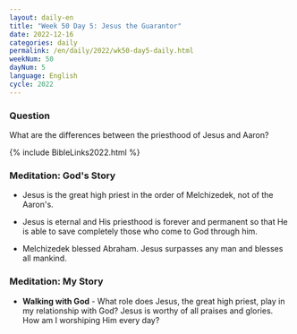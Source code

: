 ```yaml
---
layout: daily-en
title: "Week 50 Day 5: Jesus the Guarantor"
date: 2022-12-16
categories: daily
permalink: /en/daily/2022/wk50-day5-daily.html
weekNum: 50
dayNum: 5
language: English
cycle: 2022
---
```


### Question     
What are the differences between the priesthood of Jesus and Aaron?

{% include BibleLinks2022.html %} 

### Meditation: God's Story   
+ Jesus is the great high priest in the order of Melchizedek, not of the Aaron's. 

+ Jesus is eternal and His priesthood is forever and permanent so that He is able to save completely those who come to God through him. 

+ Melchizedek blessed Abraham. Jesus surpasses any man and blesses all mankind. 

### Meditation: My Story   
+ **Walking with God** - What role does Jesus, the great high priest, play in my relationship with God? Jesus is worthy of all praises and glories. How am I worshiping Him every day? 

